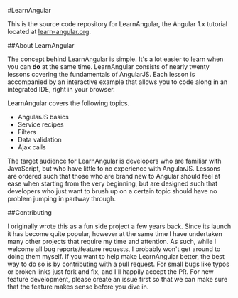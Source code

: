 #LearnAngular

This is the source code repository for LearnAngular, the Angular 1.x tutorial located at [learn-angular.org](http://www.learn-angular.org).

##About LearnAngular

The concept behind LearnAngular is simple. It's a lot easier to learn when you can **do** at the same time.  LearnAngular consists of nearly twenty lessons covering the fundamentals of AngularJS. Each lesson is accompanied by an interactive example that allows you to code along in an integrated IDE, right in your browser.

LearnAngular covers the following topics.

+ AngularJS basics
+ Service recipes
+ Filters
+ Data validation
+ Ajax calls

The target audience for LearnAngular is developers who are familiar with JavaScript, but who have little to no experience with AngularJS. Lessons are ordered such that those who are brand new to Angular should feel at ease when starting from the very beginning, but are designed such that developers who just want to brush up on a certain topic should have no problem jumping in partway through.

##Contributing

I originally wrote this as a fun side project a few years back. Since its launch it has become quite popular, however at the same time I have undertaken many other projects that require my time and attention. As such, while I welcome all bug reports/feature requests, I probably won't get around to doing them myself. If you want to help make LearnAngular better, the best way to do so is by contributing with a pull request. For small bugs like typos or broken links just fork and fix, and I'll happily accept the PR. For new feature development, please create an issue first so that we can make sure that the feature makes sense before you dive in.